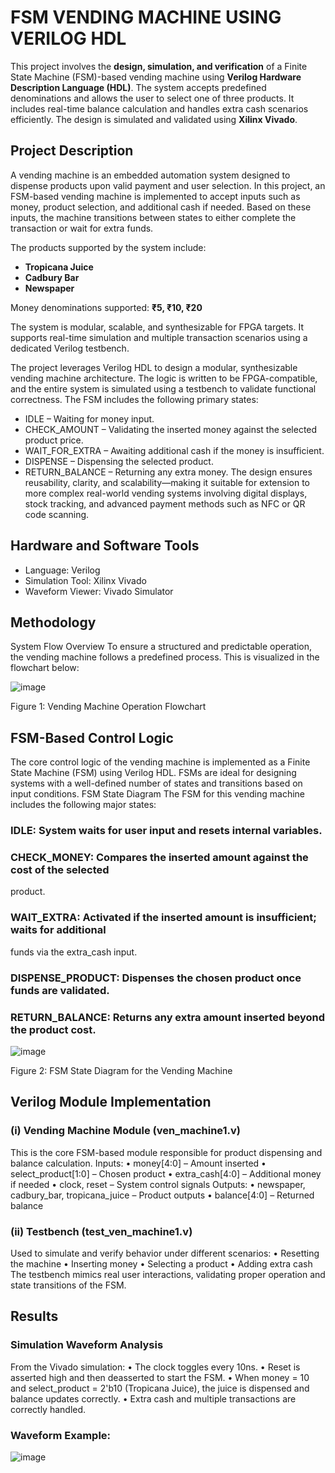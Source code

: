 # FSM VENDING MACHINE USING VERILOG HDL

This project involves the **design, simulation, and verification** of a Finite State Machine (FSM)-based vending machine using **Verilog Hardware Description Language (HDL)**. The system accepts predefined denominations and allows the user to select one of three products. It includes real-time balance calculation and handles extra cash scenarios efficiently. The design is simulated and validated using **Xilinx Vivado**.


## Project Description

A vending machine is an embedded automation system designed to dispense products upon valid payment and user selection. In this project, an FSM-based vending machine is implemented to accept inputs such as money, product selection, and additional cash if needed. Based on these inputs, the machine transitions between states to either complete the transaction or wait for extra funds.

The products supported by the system include:
- **Tropicana Juice**
- **Cadbury Bar**
- **Newspaper**

Money denominations supported: **₹5, ₹10, ₹20**

The system is modular, scalable, and synthesizable for FPGA targets. It supports real-time simulation and multiple transaction scenarios using a dedicated Verilog testbench.

The project leverages Verilog HDL to design a modular, synthesizable vending machine
architecture. The logic is written to be FPGA-compatible, and the entire system is simulated using a
testbench to validate functional correctness. The FSM includes the following primary states:
- IDLE – Waiting for money input.
- CHECK_AMOUNT – Validating the inserted money against the selected product
price.
- WAIT_FOR_EXTRA – Awaiting additional cash if the money is insufficient.
- DISPENSE – Dispensing the selected product.
- RETURN_BALANCE – Returning any extra money.
The design ensures reusability, clarity, and scalability—making it suitable for extension to more
complex real-world vending systems involving digital displays, stock tracking, and advanced
payment methods such as NFC or QR code scanning.

## Hardware and Software Tools
- Language: Verilog 
- Simulation Tool: Xilinx Vivado
- Waveform Viewer: Vivado Simulator

## Methodology
System Flow Overview
To ensure a structured and predictable operation, the vending machine follows a predefined process.
This is visualized in the flowchart below:

![image](https://github.com/user-attachments/assets/ebfe7f39-d151-486e-8df5-6ebebd5c22de) 

Figure 1: Vending Machine Operation Flowchart

## FSM-Based Control Logic
The core control logic of the vending machine is implemented as a Finite State Machine (FSM)
using Verilog HDL. FSMs are ideal for designing systems with a well-defined number of states and
transitions based on input conditions.
FSM State Diagram
The FSM for this vending machine includes the following major states:
### IDLE: System waits for user input and resets internal variables.
### CHECK_MONEY: Compares the inserted amount against the cost of the selected
product.
### WAIT_EXTRA: Activated if the inserted amount is insufficient; waits for additional
funds via the extra_cash input.
### DISPENSE_PRODUCT: Dispenses the chosen product once funds are validated.
### RETURN_BALANCE: Returns any extra amount inserted beyond the product cost.

![image](https://github.com/user-attachments/assets/13441a3d-3068-4cfb-b995-a408b45a70a6) 

Figure 2: FSM State Diagram for the Vending Machine

## Verilog Module Implementation

### (i) Vending Machine Module (ven_machine1.v)
This is the core FSM-based module responsible for product dispensing and balance calculation.
Inputs:
•	money[4:0] – Amount inserted
•	select_product[1:0] – Chosen product
•	extra_cash[4:0] – Additional money if needed
•	clock, reset – System control signals
Outputs:
•	newspaper, cadbury_bar, tropicana_juice – Product outputs
•	balance[4:0] – Returned balance

### (ii) Testbench (test_ven_machine1.v)
Used to simulate and verify behavior under different scenarios:
•	Resetting the machine
•	Inserting money
•	Selecting a product
•	Adding extra cash
The testbench mimics real user interactions, validating proper operation and state transitions of the FSM.

## Results
### Simulation Waveform Analysis
From the Vivado simulation:
•	The clock toggles every 10ns.
•	Reset is asserted high and then deasserted to start the FSM.
•	When money = 10 and select_product = 2'b10 (Tropicana Juice), the juice is dispensed and balance updates correctly.
•	Extra cash and multiple transactions are correctly handled.

### Waveform Example:

![image](https://github.com/user-attachments/assets/8eb5994c-59a9-4e54-9402-6a8569ae67fc)



